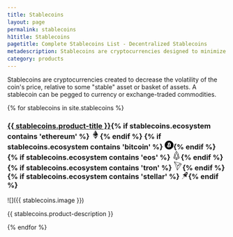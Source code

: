 ```yaml
---
title: Stablecoins
layout: page
permalink: stablecoins
h1title: Stablecoins
pagetitle: Complete Stablecoins List - Decentralized Stablecoins  
metadescription: Stablecoins are cryptocurrencies designed to minimize the volatility of the price of the stablecoin, relative to some 'stable' asset or basket of assets.
category: products
---
```

Stablecoins are cryptocurrencies created to decrease the volatility of the coin's price, relative to some "stable" asset or basket of assets. A stablecoin can be pegged to currency or exchange-traded commodities.


{% for stablecoins in site.stablecoins %}
### <a href="{{ stablecoins.product-url }}?ref=defiprime.com">{{ stablecoins.product-title }}</a>{% if stablecoins.ecosystem contains 'ethereum' %} ![](images/ether.png "Built on Ethereum or related to Ethereum ecosystem"){% endif %} {% if stablecoins.ecosystem contains 'bitcoin' %} ![](/images/btc.png "Using Bitcoin ecosystem"){% endif %} {% if stablecoins.ecosystem contains 'eos' %} ![](/images/eos.png "Built on EOS or related to EOS ecosystem"){% endif %}{% if stablecoins.ecosystem contains 'tron' %} ![](/images/tron.png "Built on Tron or related to Tron ecosystem"){% endif %}{% if stablecoins.ecosystem contains 'stellar' %} ![](/images/stellar.png "Built on Stellar or related to Stellar ecosystem"){% endif %}

![]({{ stablecoins.image }})

{{ stablecoins.product-description }}

{% endfor %}

